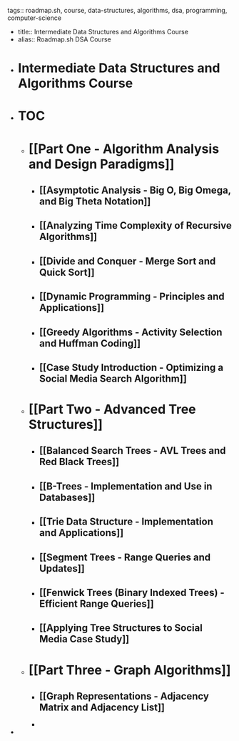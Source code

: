 tags:: roadmap.sh, course, data-structures, algorithms, dsa, programming, computer-science

- title:: Intermediate Data Structures and Algorithms Course
- alias:: Roadmap.sh DSA Course
- # Intermediate Data Structures and Algorithms Course
- # TOC
	- # [[Part One - Algorithm Analysis and Design Paradigms]]
		- ## [[Asymptotic Analysis - Big O, Big Omega, and Big Theta Notation]]
		- ## [[Analyzing Time Complexity of Recursive Algorithms]]
		- ## [[Divide and Conquer - Merge Sort and Quick Sort]]
		- ## [[Dynamic Programming - Principles and Applications]]
		- ## [[Greedy Algorithms - Activity Selection and Huffman Coding]]
		- ## [[Case Study Introduction - Optimizing a Social Media Search Algorithm]]
	- # [[Part Two - Advanced Tree Structures]]
		- ## [[Balanced Search Trees - AVL Trees and Red Black Trees]]
		- ## [[B-Trees - Implementation and Use in Databases]]
		- ## [[Trie Data Structure - Implementation and Applications]]
		- ## [[Segment Trees - Range Queries and Updates]]
		- ## [[Fenwick Trees (Binary Indexed Trees) - Efficient Range Queries]]
		- ## [[Applying Tree Structures to Social Media Case Study]]
	- # [[Part Three - Graph Algorithms]]
		- ## [[Graph Representations - Adjacency Matrix and Adjacency List]]
		-
-